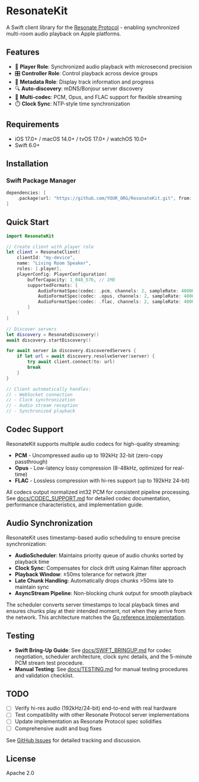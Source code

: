 # ResonateKit

A Swift client library for the [Resonate Protocol](https://github.com/Resonate-Protocol/spec) - enabling synchronized multi-room audio playback on Apple platforms.

## Features

- 🎵 **Player Role**: Synchronized audio playback with microsecond precision
- 🎛️ **Controller Role**: Control playback across device groups
- 📝 **Metadata Role**: Display track information and progress
- 🔍 **Auto-discovery**: mDNS/Bonjour server discovery
- 🎵 **Multi-codec**: PCM, Opus, and FLAC support for flexible streaming
- ⏱️ **Clock Sync**: NTP-style time synchronization

## Requirements

- iOS 17.0+ / macOS 14.0+ / tvOS 17.0+ / watchOS 10.0+
- Swift 6.0+

## Installation

### Swift Package Manager

```swift
dependencies: [
    .package(url: "https://github.com/YOUR_ORG/ResonateKit.git", from: "0.1.0")
]
```

## Quick Start

```swift
import ResonateKit

// Create client with player role
let client = ResonateClient(
    clientId: "my-device",
    name: "Living Room Speaker",
    roles: [.player],
    playerConfig: PlayerConfiguration(
        bufferCapacity: 1_048_576, // 1MB
        supportedFormats: [
            AudioFormatSpec(codec: .pcm, channels: 2, sampleRate: 48000, bitDepth: 16),
            AudioFormatSpec(codec: .opus, channels: 2, sampleRate: 48000, bitDepth: 16),
            AudioFormatSpec(codec: .flac, channels: 2, sampleRate: 48000, bitDepth: 16),
        ]
    )
)

// Discover servers
let discovery = ResonateDiscovery()
await discovery.startDiscovery()

for await server in discovery.discoveredServers {
    if let url = await discovery.resolveServer(server) {
        try await client.connect(to: url)
        break
    }
}

// Client automatically handles:
// - WebSocket connection
// - Clock synchronization
// - Audio stream reception
// - Synchronized playback
```

## Codec Support

ResonateKit supports multiple audio codecs for high-quality streaming:

- **PCM** - Uncompressed audio up to 192kHz 32-bit (zero-copy passthrough)
- **Opus** - Low-latency lossy compression (8-48kHz, optimized for real-time)
- **FLAC** - Lossless compression with hi-res support (up to 192kHz 24-bit)

All codecs output normalized int32 PCM for consistent pipeline processing. See [docs/CODEC_SUPPORT.md](docs/CODEC_SUPPORT.md) for detailed codec documentation, performance characteristics, and implementation guide.

## Audio Synchronization

ResonateKit uses timestamp-based audio scheduling to ensure precise synchronization:

- **AudioScheduler**: Maintains priority queue of audio chunks sorted by playback time
- **Clock Sync**: Compensates for clock drift using Kalman filter approach
- **Playback Window**: ±50ms tolerance for network jitter
- **Late Chunk Handling**: Automatically drops chunks >50ms late to maintain sync
- **AsyncStream Pipeline**: Non-blocking chunk output for smooth playback

The scheduler converts server timestamps to local playback times and ensures chunks play at their intended moment, not when they arrive from the network. This architecture matches the [Go reference implementation](https://github.com/harperreed/resonate-go).

## Testing

- **Swift Bring-Up Guide**: See [docs/SWIFT_BRINGUP.md](docs/SWIFT_BRINGUP.md) for codec negotiation, scheduler architecture, clock sync details, and the 5-minute PCM stream test procedure.
- **Manual Testing**: See [docs/TESTING.md](docs/TESTING.md) for manual testing procedures and validation checklist.

## TODO

- [ ] Verify hi-res audio (192kHz/24-bit) end-to-end with real hardware
- [ ] Test compatibility with other Resonate Protocol server implementations
- [ ] Update implementation as Resonate Protocol spec solidifies
- [ ] Comprehensive audit and bug fixes

See [GitHub Issues](https://github.com/harperreed/ResonateKit/issues) for detailed tracking and discussion.

## License

Apache 2.0
